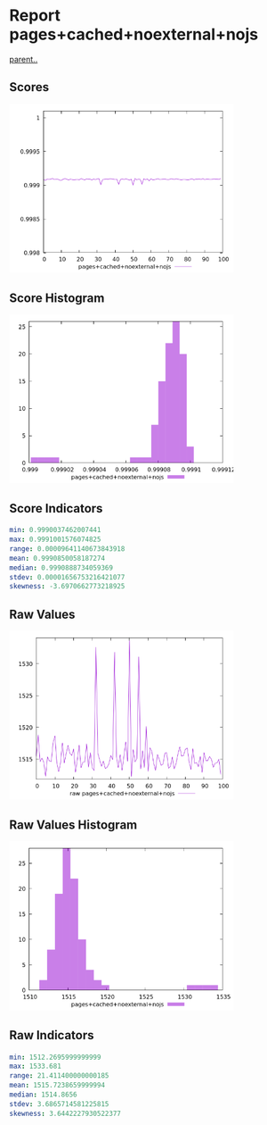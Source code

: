 # Report pages+cached+noexternal+nojs

[parent..](./..)  


## Scores

![score](./score.png)  

## Score Histogram

![hist](./hist.png)  

## Score Indicators

```yaml
min: 0.9990037462007441
max: 0.9991001576074825
range: 0.00009641140673843918
mean: 0.9990850058187274
median: 0.9990888734059369
stdev: 0.00001656753216421077
skewness: -3.6970662773218925

```

## Raw Values

![raw](./raw.png)  

## Raw Values Histogram

![raw hist](./raw_hist.png)  

## Raw Indicators

```yaml
min: 1512.2695999999999
max: 1533.681
range: 21.411400000000185
mean: 1515.7238659999994
median: 1514.8656
stdev: 3.6865714581225815
skewness: 3.6442227930522377

```

<style>
  img {
    max-width: 80%;
  }
</style>
      
